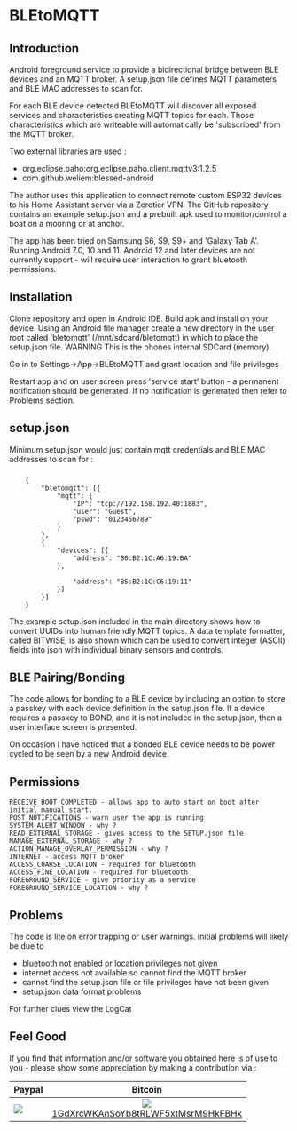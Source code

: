 # BLEtoMQTT
## Introduction
 Android foreground service to provide a bidirectional bridge between BLE devices and an MQTT broker. A setup.json file defines MQTT parameters and BLE MAC addresses to scan for.

For each BLE device detected BLEtoMQTT will discover all exposed services and characteristics creating MQTT topics for each. Those characteristics which are writeable will automatically be 'subscribed' from the MQTT broker.

Two external libraries are used :
  - org.eclipse.paho:org.eclipse.paho.client.mqttv3:1.2.5
  - com.github.weliem:blessed-android

The author uses this application to connect remote custom ESP32 devices to his Home Assistant server via a Zerotier VPN. 
The GitHub repository contains an example setup.json and a prebuilt apk used to monitor/control a boat on a mooring or at anchor.

 The app has been tried on Samsung S6, S9, S9+ and 'Galaxy Tab A'. Running Android 7.0, 10 and 11. Android 12 and later devices 
 are not currently support - will require user interaction to grant bluetooth permissions.

## Installation
Clone repository and open in Android IDE. Build apk and install on your device.
Using an Android file manager create a new directory in the user root called 'bletomqtt' (/mnt/sdcard/bletomqtt) in which to place the setup.json file.
WARNING This is the phones internal SDCard (memory).

Go in to Settings->App->BLEtoMQTT and grant location and file privileges

Restart app and on user screen press 'service start' button - a permanent notification should be generated. If no notification is generated then refer to Problems section.

## setup.json

Minimum setup.json would just contain mqtt credentials and BLE MAC addresses to scan for :
###
		{
			"bletomqtt": [{
				"mqtt": {
					"IP": "tcp://192.168.192.40:1883",
					"user": "Guest",
					"pswd": "0123456789"
				}
			},
			{
				"devices": [{
					"address": "B0:B2:1C:A6:19:BA"
				},
				
					"address": "B5:B2:1C:C6:19:11"
				}]
			}]
		}


The example setup.json included in the main directory shows how to convert UUIDs into human friendly MQTT topics. A data template formatter, called BITWISE, is also shown which can be used to convert integer (ASCII) fields into json with individual binary sensors and controls.

## BLE Pairing/Bonding

The code allows for bonding to a BLE device by including an option to store a passkey with each device definition in the setup.json file. If a device requires a passkey to BOND, and it is not included in the setup.json, then a user interface screen is presented. 

On occasion I have noticed that a bonded BLE device needs to be power cycled to be seen by a new Android device. 

## Permissions

    RECEIVE_BOOT_COMPLETED - allows app to auto start on boot after initial manual start.
    POST_NOTIFICATIONS - warn user the app is running
    SYSTEM_ALERT_WINDOW - why ?
    READ_EXTERNAL_STORAGE - gives access to the SETUP.json file
    MANAGE_EXTERNAL_STORAGE - why ?
    ACTION_MANAGE_OVERLAY_PERMISSION - why ?
    INTERNET - access MQTT broker
    ACCESS_COARSE_LOCATION - required for bluetooth
    ACCESS_FINE_LOCATION - required for bluetooth
    FOREGROUND_SERVICE - give priority as a service
    FOREGROUND_SERVICE_LOCATION - why ?

## Problems
The code is lite on error trapping or user warnings. Initial problems will likely be due to 
  - bluetooth not enabled or location privileges not given
  - internet access not available so cannot find the MQTT broker
  - cannot find the setup.json file or file privileges have not been given
  - setup.json data format problems

For further clues view the LogCat 

## Feel Good

If you find that information and/or software you obtained here is of use to you - please show some appreciation by making a contribution via :

| Paypal | Bitcoin |
| ------ | ------- |
| [![](https://www.paypalobjects.com/en_US/i/btn/btn_donateCC_LG.gif)](https://www.paypal.com/ncp/payment/9BSAN369THJBA) | <center> [![](https://api.qrserver.com/v1/create-qr-code/?color=000000&bgcolor=FFFFFF&data=bitcoin%3A1GdXrcWKAnSoYb8tRLWF5xtMsrM9HkFBHk&qzone=1&margin=0&size=200x200&ecc=L)](bitcoin:1GdXrcWKAnSoYb8tRLWF5xtMsrM9HkFBHk)<br />[1GdXrcWKAnSoYb8tRLWF5xtMsrM9HkFBHk](bitcoin:1GdXrcWKAnSoYb8tRLWF5xtMsrM9HkFBHk)</center> |


